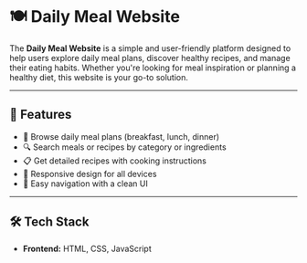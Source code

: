 # 🍽️ Daily Meal Website

The **Daily Meal Website** is a simple and user-friendly platform designed to help users explore daily meal plans, discover healthy recipes, and manage their eating habits. Whether you're looking for meal inspiration or planning a healthy diet, this website is your go-to solution.

---

## 🚀 Features

- 🥗 Browse daily meal plans (breakfast, lunch, dinner)
- 🔍 Search meals or recipes by category or ingredients
- 📋 Get detailed recipes with cooking instructions
- 📱 Responsive design for all devices
- 🧭 Easy navigation with a clean UI

---

## 🛠️ Tech Stack

- **Frontend:** HTML, CSS, JavaScript  
